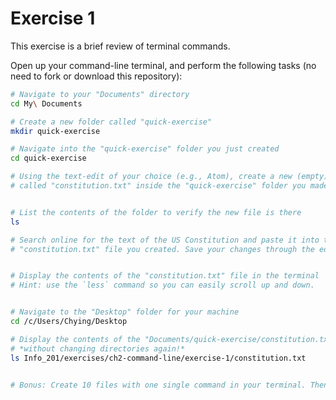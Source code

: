# Exercise 1
This exercise is a brief review of terminal commands.

Open up your command-line terminal, and perform the following tasks (no need to fork or download this repository):

```bash
# Navigate to your "Documents" directory
cd My\ Documents

# Create a new folder called "quick-exercise"
mkdir quick-exercise

# Navigate into the "quick-exercise" folder you just created
cd quick-exercise

# Using the text-edit of your choice (e.g., Atom), create a new (empty) file
# called "constitution.txt" inside the "quick-exercise" folder you made


# List the contents of the folder to verify the new file is there
ls

# Search online for the text of the US Constitution and paste it into the
# "constitution.txt" file you created. Save your changes through the editor.


# Display the contents of the "constitution.txt" file in the terminal
# Hint: use the `less` command so you can easily scroll up and down.


# Navigate to the "Desktop" folder for your machine
cd /c/Users/Chying/Desktop

# Display the contents of the "Documents/quick-exercise/constitution.txt" file in the Terminal
# *without changing directories again!*
ls Info_201/exercises/ch2-command-line/exercise-1/constitution.txt


# Bonus: Create 10 files with one single command in your terminal. Then delete them all!


```
